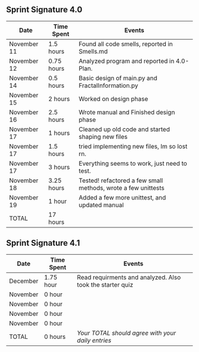 
## Sprint Signature 4.0

| Date        | Time Spent | Events
|-------------|------------|--------------------
| November 11 | 1.5 hours  | Found all code smells, reported in Smells.md
| November 12 | 0.75 hours | Analyzed program and reported in 4.0-Plan.
| November 14 | 0.5 hours  | Basic design of main.py and FractalInformation.py
| November 15 | 2 hours    | Worked on design phase
| November 16 | 2.5 hours  | Wrote manual and Finished design phase
| November 17 | 1 hours    | Cleaned up old code and started shaping new files
| November 17 | 1.5 hours  | tried implementing new files, Im so lost rn.
| November 17 | 3 hours    | Everything seems to work, just need to test.
| November 18 | 3.25 hours | Tested! refactored a few small methods, wrote a few unittests
| November 19 | 1 hour     | Added a few more unittest, and updated manual
| TOTAL       | 17 hours   | 


## Sprint Signature 4.1

| Date        | Time Spent | Events
|-------------|------------|--------------------
| December    | 1.75 hour  | Read requirments and analyzed. Also took the starter quiz 
| November    | 0 hour     | 
| November    | 0 hour     | 
| November    | 0 hour     | 
| November    | 0 hour     | 
| TOTAL       | 0 hours    | *Your TOTAL should agree with your daily entries*
